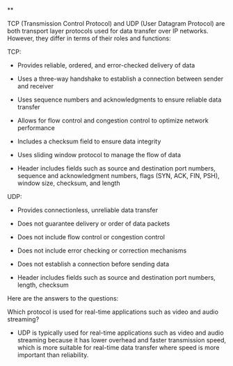 **

TCP (Transmission Control Protocol) and UDP (User Datagram Protocol) are both transport layer protocols used for data transfer over IP networks. However, they differ in terms of their roles and functions:

TCP:

-   Provides reliable, ordered, and error-checked delivery of data
    
-   Uses a three-way handshake to establish a connection between sender and receiver
    
-   Uses sequence numbers and acknowledgments to ensure reliable data transfer
    
-   Allows for flow control and congestion control to optimize network performance
    
-   Includes a checksum field to ensure data integrity
    
-   Uses sliding window protocol to manage the flow of data
    
-   Header includes fields such as source and destination port numbers, sequence and acknowledgment numbers, flags (SYN, ACK, FIN, PSH), window size, checksum, and length
    

UDP:

-   Provides connectionless, unreliable data transfer
    
-   Does not guarantee delivery or order of data packets
    
-   Does not include flow control or congestion control
    
-   Does not include error checking or correction mechanisms
    
-   Does not establish a connection before sending data
    
-   Header includes fields such as source and destination port numbers, length, checksum
    

Here are the answers to the questions:

Which protocol is used for real-time applications such as video and audio streaming?

-   UDP is typically used for real-time applications such as video and audio streaming because it has lower overhead and faster transmission speed, which is more suitable for real-time data transfer where speed is more important than reliability.
    

